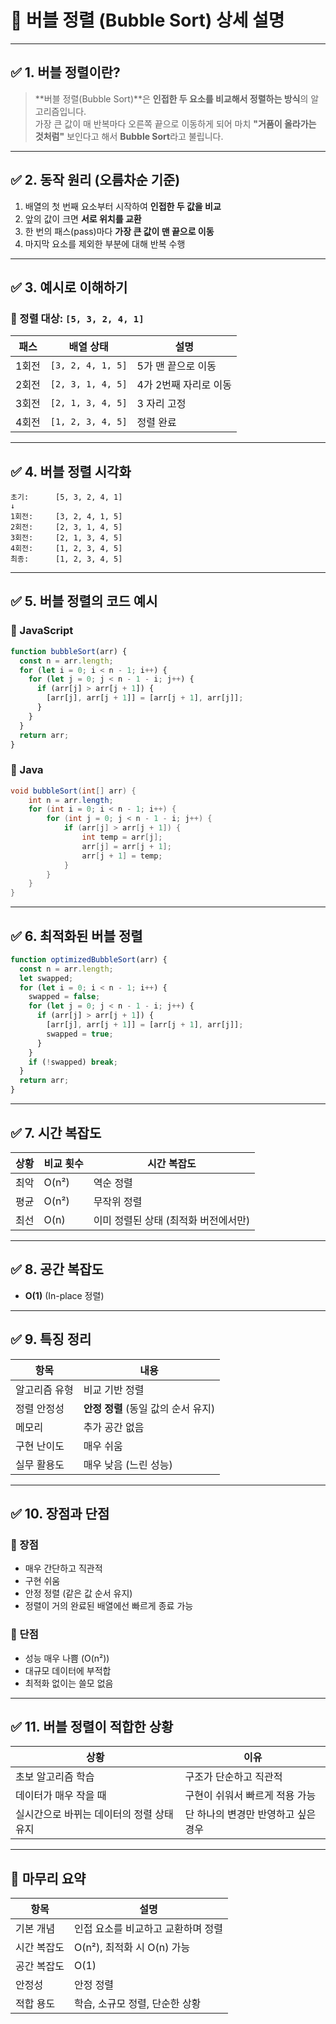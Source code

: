
# 📘 버블 정렬 (Bubble Sort) 상세 설명

---

## ✅ 1. 버블 정렬이란?

> **버블 정렬(Bubble Sort)**은 **인접한 두 요소를 비교해서 정렬하는 방식**의 알고리즘입니다.  
가장 큰 값이 매 반복마다 오른쪽 끝으로 이동하게 되어 마치 **"거품이 올라가는 것처럼"** 보인다고 해서 **Bubble Sort**라고 불립니다.

---

## ✅ 2. 동작 원리 (오름차순 기준)

1. 배열의 첫 번째 요소부터 시작하여 **인접한 두 값을 비교**
2. 앞의 값이 크면 **서로 위치를 교환**
3. 한 번의 패스(pass)마다 **가장 큰 값이 맨 끝으로 이동**
4. 마지막 요소를 제외한 부분에 대해 반복 수행

---

## ✅ 3. 예시로 이해하기

### 🔹 정렬 대상: `[5, 3, 2, 4, 1]`

| 패스 | 배열 상태 | 설명 |
|------|-----------|------|
| 1회전 | `[3, 2, 4, 1, 5]` | 5가 맨 끝으로 이동 |
| 2회전 | `[2, 3, 1, 4, 5]` | 4가 2번째 자리로 이동 |
| 3회전 | `[2, 1, 3, 4, 5]` | 3 자리 고정 |
| 4회전 | `[1, 2, 3, 4, 5]` | 정렬 완료 |

---

## ✅ 4. 버블 정렬 시각화

```text
초기:      [5, 3, 2, 4, 1]
↓
1회전:     [3, 2, 4, 1, 5]
2회전:     [2, 3, 1, 4, 5]
3회전:     [2, 1, 3, 4, 5]
4회전:     [1, 2, 3, 4, 5]
최종:      [1, 2, 3, 4, 5]
```

---

## ✅ 5. 버블 정렬의 코드 예시

### 🔹 JavaScript

```javascript
function bubbleSort(arr) {
  const n = arr.length;
  for (let i = 0; i < n - 1; i++) {
    for (let j = 0; j < n - 1 - i; j++) {
      if (arr[j] > arr[j + 1]) {
        [arr[j], arr[j + 1]] = [arr[j + 1], arr[j]];
      }
    }
  }
  return arr;
}
```

### 🔹 Java

```java
void bubbleSort(int[] arr) {
    int n = arr.length;
    for (int i = 0; i < n - 1; i++) {
        for (int j = 0; j < n - 1 - i; j++) {
            if (arr[j] > arr[j + 1]) {
                int temp = arr[j];
                arr[j] = arr[j + 1];
                arr[j + 1] = temp;
            }
        }
    }
}
```

---

## ✅ 6. 최적화된 버블 정렬

```javascript
function optimizedBubbleSort(arr) {
  const n = arr.length;
  let swapped;
  for (let i = 0; i < n - 1; i++) {
    swapped = false;
    for (let j = 0; j < n - 1 - i; j++) {
      if (arr[j] > arr[j + 1]) {
        [arr[j], arr[j + 1]] = [arr[j + 1], arr[j]];
        swapped = true;
      }
    }
    if (!swapped) break;
  }
  return arr;
}
```

---

## ✅ 7. 시간 복잡도

| 상황 | 비교 횟수 | 시간 복잡도 |
|------|------------|-------------|
| 최악 | O(n²) | 역순 정렬 |
| 평균 | O(n²) | 무작위 정렬 |
| 최선 | O(n) | 이미 정렬된 상태 (최적화 버전에서만) |

---

## ✅ 8. 공간 복잡도

- **O(1)** (In-place 정렬)

---

## ✅ 9. 특징 정리

| 항목 | 내용 |
|------|------|
| 알고리즘 유형 | 비교 기반 정렬 |
| 정렬 안정성 | **안정 정렬** (동일 값의 순서 유지) |
| 메모리 | 추가 공간 없음 |
| 구현 난이도 | 매우 쉬움 |
| 실무 활용도 | 매우 낮음 (느린 성능) |

---

## ✅ 10. 장점과 단점

### 🔹 장점

- 매우 간단하고 직관적
- 구현 쉬움
- 안정 정렬 (같은 값 순서 유지)
- 정렬이 거의 완료된 배열에선 빠르게 종료 가능

### 🔹 단점

- 성능 매우 나쁨 (O(n²))
- 대규모 데이터에 부적합
- 최적화 없이는 쓸모 없음

---

## ✅ 11. 버블 정렬이 적합한 상황

| 상황 | 이유 |
|------|------|
| 초보 알고리즘 학습 | 구조가 단순하고 직관적 |
| 데이터가 매우 작을 때 | 구현이 쉬워서 빠르게 적용 가능 |
| 실시간으로 바뀌는 데이터의 정렬 상태 유지 | 단 하나의 변경만 반영하고 싶은 경우 |

---

## 🎯 마무리 요약

| 항목 | 설명 |
|------|------|
| 기본 개념 | 인접 요소를 비교하고 교환하며 정렬 |
| 시간 복잡도 | O(n²), 최적화 시 O(n) 가능 |
| 공간 복잡도 | O(1) |
| 안정성 | 안정 정렬 |
| 적합 용도 | 학습, 소규모 정렬, 단순한 상황 |
